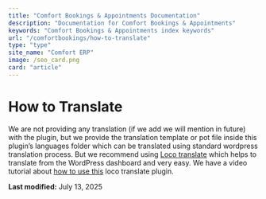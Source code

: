 ```yaml
---
title: "Comfort Bookings & Appointments Documentation"
description: "Documentation for Comfort Bookings & Appointments"
keywords: "Comfort Bookings & Appointments index keywords"
url: "/comfortbookings/how-to-translate"
type: "type"
site_name: "Comfort ERP"
image: /seo_card.png
card: "article"
---
```

# How to Translate

We are not providing any translation (if we add we will mention in future) with the plugin, but we provide the translation template or pot file inside this plugin’s languages folder which can be translated using standard wordpress translation process. But we recommend using [Loco translate](https://wordpress.org/plugins/loco-translate/) which helps to translate from the WordPress dashboard and very easy. We have a video tutorial about [how to use this](https://www.youtube.com/watch?v=yOkEzvjx6PM) loco translate plugin.

**Last modified:** July 13, 2025